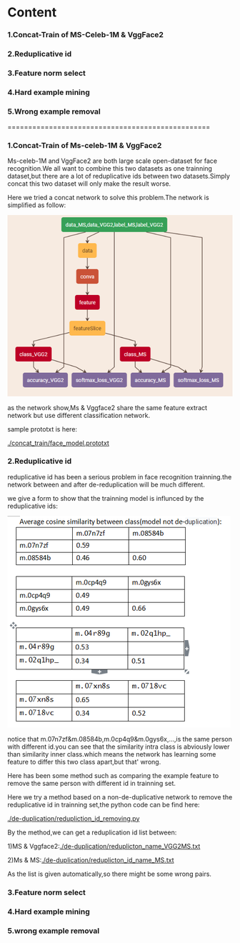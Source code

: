 # Content

### <a herf="#1">1.Concat-Train of MS-Celeb-1M & VggFace2</a>

### <a herf="#2">2.Reduplicative id</a>

### <a herf="#3">3.Feature norm select</a>

### <a herf="#4">4.Hard example mining</a>

### <a herf="#5">5.Wrong example removal</a>

=================================================

### <a name="1">1.Concat-Train of Ms-celeb-1M & VggFace2</a>

Ms-celeb-1M and VggFace2 are both large scale open-dataset for face recognition.We all want to combine this two datasets as one trainning dataset,but there are a lot of reduplicative ids between two datasets.Simply concat this two dataset will only make the result worse.

Here we tried a concat network to solve this problem.The network is simplified as follow:

![](./concat_train/Network.png)

as the network show,Ms & Vggface2 share the same feature extract network but use different classification network.


sample prototxt is here:

[./concat_train/face_model.prototxt](./concat_train/face_model.prototxt)

### <a name="2">2.Reduplicative id</a>

reduplicative id has been a serious problem in face recognition trainning.the network between and after de-reduplication will be much different.

we give a form to show that the trainning model is influnced by the reduplicative ids:

![](./de-duplication/form.png)

notice that m.07n7zf&m.08584b,m.0cp4q9&m.0gys6x,...,is the same person with different id.you can see that the similarity intra class is abviously lower than similarity inner class.which means the network has learning some feature to differ this two class apart,but that' wrong.


Here has been some method such as comparing the example feature to remove the same person with different id in trainning set.

Here we try a method based on a non-de-duplicative network to remove the reduplicative id in trainning set,the python code can be find here:

[./de-duplication/redupliction_id_removing.py](./de-duplication/redupliction_id_removing.py) 

By the method,we can get a reduplication id list between:

1)MS & Vggface2:[./de-duplication/reduplicton_name_VGG2MS.txt](./de-duplication/reduplicton_name_VGG2MS.txt)

2)Ms & MS:[./de-duplication/reduplicton_id_name_MS.txt](./de-duplication/reduplicton_id_name_MS.txt)

As the list is given automatically,so there might be some wrong pairs.

### <a name="3">3.Feature norm select</a>



### <a name="4">4.Hard example mining</a>



### <a name="5">5.wrong example removal</a>
